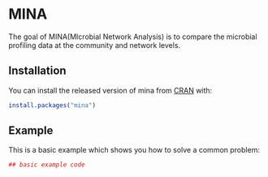 # MINA

The goal of MINA(MIcrobial Network Analysis) is to compare the microbial profiling data at the community and network levels.

## Installation

You can install the released version of mina from [CRAN](https://CRAN.R-project.org) with:

``` r
install.packages("mina")
```

## Example

This is a basic example which shows you how to solve a common problem:

``` r
## basic example code
```

